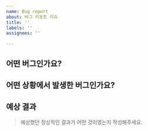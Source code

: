 ```yaml
---
name: Bug report
about: 버그 리포트 이슈
title: ''
labels: ''
assignees: ''

---
```


## 어떤 버그인가요?

> 

## 어떤 상황에서 발생한 버그인가요?

>

## 예상 결과

> 예상했던 정상적인 결과가 어떤 것이였는지 작성해주세요.
